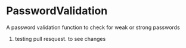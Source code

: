 # PasswordValidation

A password validation function to check for weak or strong passwords

1. testing pull resquest. to see changes

